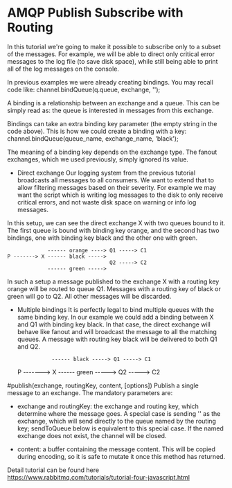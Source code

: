 # AMQP Publish Subscribe with Routing

In this tutorial we're going to make it possible to subscribe only to a subset of the messages.
For example, we will be able to direct only critical error messages to the log file (to save disk space), while still being able to print all of the log messages on the console.

In previous examples we were already creating bindings. You may recall code like:
channel.bindQueue(q.queue, exchange, '');

A binding is a relationship between an exchange and a queue. This can be simply read as: the queue is interested in messages from this exchange.


Bindings can take an extra binding key parameter (the empty string in the code above). This is how we could create a binding with a key:
channel.bindQueue(queue_name, exchange_name, 'black');

The meaning of a binding key depends on the exchange type. The fanout exchanges, which we used previously, simply ignored its value.


- Direct exchange
Our logging system from the previous tutorial broadcasts all messages to all consumers.
We want to extend that to allow filtering messages based on their severity.
For example we may want the script which is writing log messages to the disk to only receive critical errors, and not waste disk space on warning or info log messages.

In this setup, we can see the direct exchange X with two queues bound to it.
The first queue is bound with binding key orange, and the second has two bindings, one with binding key black and the other one with green.

				 ------ orange ----> Q1 -----> C1
	P -------> X ------ black ----->
									 Q2 -----> C2
				 ------ green ----->

In such a setup a message published to the exchange X with a routing key orange will be routed to queue Q1.
Messages with a routing key of black or green will go to Q2. All other messages will be discarded.

- Multiple bindings
It is perfectly legal to bind multiple queues with the same binding key.
In our example we could add a binding between X and Q1 with binding key black.
In that case, the direct exchange will behave like fanout and will broadcast the message to all the matching queues.
A message with routing key black will be delivered to both Q1 and Q2.

				 ------ black -----> Q1 -----> C1
	P -------> X
				 ------ green -----> Q2 -----> C2


#publish(exchange, routingKey, content, [options])
Publish a single message to an exchange. The mandatory parameters are:

- exchange and routingKey: the exchange and routing key, which determine where the message goes.
A special case is sending '' as the exchange, which will send directly to the queue named by the routing key;
sendToQueue below is equivalent to this special case. If the named exchange does not exist, the channel will be closed.

- content: a buffer containing the message content. This will be copied during encoding, so it is safe to mutate it once this method has returned.

Detail tutorial can be found here https://www.rabbitmq.com/tutorials/tutorial-four-javascript.html
